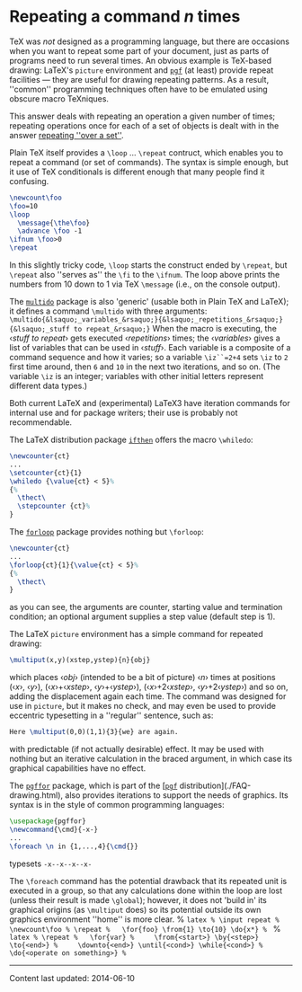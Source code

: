 # Repeating a command _n_ times



TeX was _not_ designed as a programming language, but there
are occasions when you want to repeat some part of your document, just
as parts of programs need to run several times.  An obvious
example is TeX-based drawing: LaTeX's `picture`
environment and [`pgf`](http://ctan.org/pkg/pgf) (at least) provide repeat facilities&nbsp;&mdash;
they are useful for drawing repeating patterns.  As a result,
''common'' programming techniques often have to be emulated using
obscure macro TeXniques.


This answer deals with repeating an operation a given number of times;
repeating operations once for each of a set of objects is dealt with
in the answer [repeating ''over a set''](./FAQ-repeat-set.html).


Plain TeX itself provides a `\loop` &hellip; `\repeat`
contruct, which enables you to repeat a command (or set of commands).
The syntax is simple enough, but it use of TeX conditionals is
different enough that many people find it confusing.
```latex
\newcount\foo
\foo=10
\loop
  \message{\the\foo}
  \advance \foo -1
\ifnum \foo>0
\repeat
```
In this slightly tricky code, `\loop` starts the construct ended by
`\repeat`, but `\repeat` also ''serves as'' the `\fi` to the
`\ifnum`.  The loop above prints the numbers from 10 down to 1 via
TeX `\message` (i.e., on the console output).


The [`multido`](http://ctan.org/pkg/multido) package is also 'generic' (usable both in
Plain TeX and LaTeX); it defines a command `\multido` with
three arguments:
  `\multido{&lsaquo;_variables_&rsaquo;}{&lsaquo;_repetitions_&rsaquo;}{&lsaquo;_stuff to repeat_&rsaquo;}`
When the macro is executing, the &lsaquo;_stuff to repeat_&rsaquo; gets executed
&lsaquo;_repetitions_&rsaquo; times; the &lsaquo;_variables_&rsaquo; gives a list of
variables that can be used in &lsaquo;_stuff_&rsaquo;.  Each variable is a
composite of a command sequence and how it varies; so a variable
`\iz``=2+4` sets `\iz` to `2` first time
around, then `6` and `10` in the next two iterations,
and so on.  (The variable `\iz` is an integer; variables with other
initial letters represent different data types.)


Both current LaTeX and (experimental) LaTeX3 have iteration
commands for internal use and for package writers; their use is
probably not recommendable.


The LaTeX distribution package [`ifthen`](http://ctan.org/pkg/ifthen) offers the macro
`\whiledo`:
<!-- {% raw %} -->
```latex
\newcounter{ct}
...
\setcounter{ct}{1}
\whiledo {\value{ct} < 5}%
{%
  \thect\
  \stepcounter {ct}%
}
```
<!-- {% endraw %} -->

The [`forloop`](http://ctan.org/pkg/forloop) package provides nothing but `\forloop`:
<!-- {% raw %} -->
```latex
\newcounter{ct}
...
\forloop{ct}{1}{\value{ct} < 5}%
{%
  \thect\
}
```
<!-- {% endraw %} -->
as you can see, the arguments are counter, starting value and
termination condition; an optional argument supplies a step value
(default step is 1).


The LaTeX `picture` environment has a simple command
for repeated drawing:
```latex
\multiput(x,y)(xstep,ystep){n}{obj}
```
which places &lsaquo;_obj_&rsaquo; (intended to be a bit of picture)
&lsaquo;_n_&rsaquo; times at positions (&lsaquo;_x_&rsaquo;, &lsaquo;_y_&rsaquo;),
(&lsaquo;_x_&rsaquo;+&lsaquo;_xstep_&rsaquo;, &lsaquo;_y_&rsaquo;+&lsaquo;_ystep_&rsaquo;),
(&lsaquo;_x_&rsaquo;+2&lsaquo;_xstep_&rsaquo;, &lsaquo;_y_&rsaquo;+2&lsaquo;_ystep_&rsaquo;) and so on, adding the
displacement again each time.  The command was designed for use in
`picture`, but it makes no check, and may even be used to
provide eccentric typesetting in a ''regular'' sentence, such as:
```latex
Here \multiput(0,0)(1,1){3}{we} are again.
```
with predictable (if not actually desirable) effect.  It may be used
with nothing but an iterative calculation in the braced argument, in
which case its graphical capabilities have no effect.


The [`pgffor`](http://ctan.org/pkg/pgffor) package, which is part of the 
[[`pgf`](http://ctan.org/pkg/pgf) distribution](./FAQ-drawing.html), also
provides iterations to support the needs of graphics.  Its syntax is
in the style of common programming languages:
```latex
\usepackage{pgffor}
\newcommand{\cmd}{-x-}
...
\foreach \n in {1,...,4}{\cmd{}}
```
typesets `-x--x--x--x-`


The `\foreach` command has the potential drawback that its repeated
unit is executed in a group, so that any calculations done within the
loop are lost (unless their result is made `\global`); however, it
does not 'build in' its graphical origins (as `\multiput` does) so
its potential outside its own graphics environment ''home'' is more
clear.
% ```latex
% \input repeat
% \newcount\foo
% \repeat
%   \for{foo} \from{1} \to{10} \do{x*}
% ```
% ```latex
% \repeat
%   \for{var}
%     \from{<start>} \by{<step>} \to{<end>}
%     \downto{<end>} \until{<cond>} \while{<cond>}
% \do{<operate on something>}
% ```





----
Content last updated: 2014-06-10
